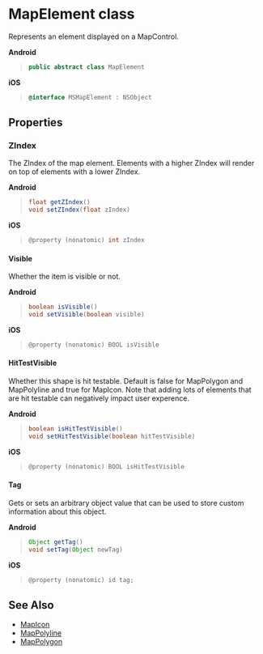 
# MapElement class

Represents an element displayed on a MapControl.

**Android**

>```java
> public abstract class MapElement
>```

**iOS**

> ```objectivec
> @interface MSMapElement : NSObject
>```

## Properties

### ZIndex

The ZIndex of the map element. Elements with a higher ZIndex will render on top of elements with a lower ZIndex.

**Android**

>```java
> float getZIndex()
> void setZIndex(float zIndex)
>```

**iOS**

>```objectivec
> @property (nonatomic) int zIndex
>```

#### Visible

Whether the item is visible or not.

**Android**

>```java
>boolean isVisible()
>void setVisible(boolean visible)
>```

**iOS**

>```objectivec 
> @property (nonatomic) BOOL isVisible
> ```

#### HitTestVisible

Whether this shape is hit testable.  Default is false for MapPolygon and MapPolyline and true for MapIcon. Note that adding lots of elements that are hit testable can negatively impact user experence.

**Android**

>```java
> boolean isHitTestVisible()
> void setHitTestVisible(boolean hitTestVisible)
>```

**iOS**

>```objectivec
> @property (nonatomic) BOOL isHitTestVisible
>```

#### Tag

Gets or sets an arbitrary object value that can be used to store custom information about this object.

**Android**

>```java
> Object getTag()
> void setTag(Object newTag)
>```

**iOS**

>```objectivec
> @property (nonatomic) id tag;
>```

## See Also

* [MapIcon](MapIcon-class.md)
* [MapPolyline](MapPolyline-class.md)
* [MapPolygon](MapPolygon-class.md)